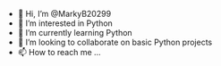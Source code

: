 - 👋 Hi, I’m @MarkyB20299
- 👀 I’m interested in Python
- 🌱 I’m currently learning Python
- 💞️ I’m looking to collaborate on basic Python projects
- 📫 How to reach me ...

<!---
MarkyB20299/MarkyB20299 is a ✨ special ✨ repository because its `README.md` (this file) appears on your GitHub profile.
You can click the Preview link to take a look at your changes.
--->
